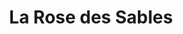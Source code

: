---
restaurant_type: Moyen-Orient
title: La Rose des Sables
description: Un restaurant offrant une cuisine méditerranéenne et du Moyen-Orient dans une ambiance chaleureuse.
location: 789 rue King Ouest, Sherbrooke
--- 